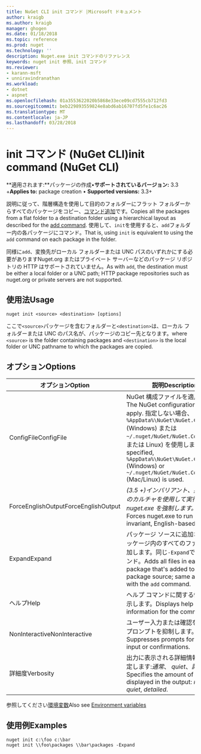 ```yaml
---
title: NuGet CLI init コマンド |Microsoft ドキュメント
author: kraigb
ms.author: kraigb
manager: ghogen
ms.date: 01/18/2018
ms.topic: reference
ms.prod: nuget
ms.technology: ''
description: Nuget.exe init コマンドのリファレンス
keywords: nuget init 参照、init コマンド
ms.reviewer:
- karann-msft
- unniravindranathan
ms.workload:
- dotnet
- aspnet
ms.openlocfilehash: 01a3553622020b5868e33ece09cd7555cb712fd3
ms.sourcegitcommit: beb229893559824e8abd6ab16707fd5fe1c6ac26
ms.translationtype: MT
ms.contentlocale: ja-JP
ms.lasthandoff: 03/28/2018
---
```

# <a name="init-command-nuget-cli"></a><span data-ttu-id="f920e-104">init コマンド (NuGet CLI)</span><span class="sxs-lookup"><span data-stu-id="f920e-104">init command (NuGet CLI)</span></span>

<span data-ttu-id="f920e-105">**適用されます:**パッケージの作成&bullet;**サポートされているバージョン:** 3.3 +</span><span class="sxs-lookup"><span data-stu-id="f920e-105">**Applies to:** package creation &bullet; **Supported versions:** 3.3+</span></span>

<span data-ttu-id="f920e-106">説明に従って、階層構造を使用して目的のフォルダーにフラット フォルダーからすべてのパッケージをコピー、[コマンド追加](cli-ref-add.md)です。</span><span class="sxs-lookup"><span data-stu-id="f920e-106">Copies all the packages from a flat folder to a destination folder using a hierarchical layout as described for the [add command](cli-ref-add.md).</span></span> <span data-ttu-id="f920e-107">使用して、`init`を使用すると、`add`フォルダー内の各パッケージにコマンド。</span><span class="sxs-lookup"><span data-stu-id="f920e-107">That is, using `init` is equivalent to using the `add` command on each package in the folder.</span></span>

<span data-ttu-id="f920e-108">同様に`add`、変換先がローカル フォルダーまたは UNC パスのいずれかにする必要がありますNuget.org またはプライベート サーバーなどのパッケージ リポジトリの HTTP はサポートされていません。</span><span class="sxs-lookup"><span data-stu-id="f920e-108">As with `add`, the destination must be either a local folder or a UNC path; HTTP package repositories such as nuget.org or private servers are not supported.</span></span>

## <a name="usage"></a><span data-ttu-id="f920e-109">使用法</span><span class="sxs-lookup"><span data-stu-id="f920e-109">Usage</span></span>

```cli
nuget init <source> <destination> [options]
```

<span data-ttu-id="f920e-110">ここで`<source>`パッケージを含むフォルダーと`<destination>`は、ローカル フォルダーまたは UNC のパス名が、パッケージのコピー先となります。</span><span class="sxs-lookup"><span data-stu-id="f920e-110">where `<source>` is the folder containing packages and `<destination>` is the local folder or UNC pathname to which the packages are copied.</span></span>

## <a name="options"></a><span data-ttu-id="f920e-111">オプション</span><span class="sxs-lookup"><span data-stu-id="f920e-111">Options</span></span>

| <span data-ttu-id="f920e-112">オプション</span><span class="sxs-lookup"><span data-stu-id="f920e-112">Option</span></span> | <span data-ttu-id="f920e-113">説明</span><span class="sxs-lookup"><span data-stu-id="f920e-113">Description</span></span> |
| --- | --- |
| <span data-ttu-id="f920e-114">ConfigFile</span><span class="sxs-lookup"><span data-stu-id="f920e-114">ConfigFile</span></span> | <span data-ttu-id="f920e-115">NuGet 構成ファイルを適用します。</span><span class="sxs-lookup"><span data-stu-id="f920e-115">The NuGet configuration file to apply.</span></span> <span data-ttu-id="f920e-116">指定しない場合、 `%AppData%\NuGet\NuGet.Config` (Windows) または`~/.nuget/NuGet/NuGet.Config`(Mac または Linux) を使用します。</span><span class="sxs-lookup"><span data-stu-id="f920e-116">If not specified, `%AppData%\NuGet\NuGet.Config` (Windows) or `~/.nuget/NuGet/NuGet.Config` (Mac/Linux) is used.</span></span>|
| <span data-ttu-id="f920e-117">ForceEnglishOutput</span><span class="sxs-lookup"><span data-stu-id="f920e-117">ForceEnglishOutput</span></span> | <span data-ttu-id="f920e-118">*(3.5 +)*インバリアント、英語ベースのカルチャを使用して実行する nuget.exe を強制します。</span><span class="sxs-lookup"><span data-stu-id="f920e-118">*(3.5+)* Forces nuget.exe to run using an invariant, English-based culture.</span></span> |
| <span data-ttu-id="f920e-119">Expand</span><span class="sxs-lookup"><span data-stu-id="f920e-119">Expand</span></span> | <span data-ttu-id="f920e-120">パッケージ ソースに追加される各パッケージ内のすべてのファイルを追加します。同じ`-Expand`で、`add`コマンド。</span><span class="sxs-lookup"><span data-stu-id="f920e-120">Adds all files in each package that's added to the package source; same as `-Expand` with the `add` command.</span></span> |
| <span data-ttu-id="f920e-121">ヘルプ</span><span class="sxs-lookup"><span data-stu-id="f920e-121">Help</span></span> | <span data-ttu-id="f920e-122">ヘルプ コマンドに関する情報を表示します。</span><span class="sxs-lookup"><span data-stu-id="f920e-122">Displays help information for the command.</span></span> |
| <span data-ttu-id="f920e-123">NonInteractive</span><span class="sxs-lookup"><span data-stu-id="f920e-123">NonInteractive</span></span> | <span data-ttu-id="f920e-124">ユーザー入力または確認を要求するプロンプトを抑制します。</span><span class="sxs-lookup"><span data-stu-id="f920e-124">Suppresses prompts for user input or confirmations.</span></span> |
| <span data-ttu-id="f920e-125">詳細度</span><span class="sxs-lookup"><span data-stu-id="f920e-125">Verbosity</span></span> | <span data-ttu-id="f920e-126">出力に表示される詳細情報の量を指定します:*通常*、 *quiet*、*詳細*です。</span><span class="sxs-lookup"><span data-stu-id="f920e-126">Specifies the amount of detail displayed in the output: *normal*, *quiet*, *detailed*.</span></span> |

<span data-ttu-id="f920e-127">参照してください[環境変数](cli-ref-environment-variables.md)</span><span class="sxs-lookup"><span data-stu-id="f920e-127">Also see [Environment variables](cli-ref-environment-variables.md)</span></span>

## <a name="examples"></a><span data-ttu-id="f920e-128">使用例</span><span class="sxs-lookup"><span data-stu-id="f920e-128">Examples</span></span>

```cli
nuget init c:\foo c:\bar
nuget init \\foo\packages \\bar\packages -Expand
```
